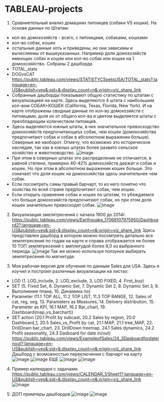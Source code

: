 # TABLEAU-projects
1. Сравниетельный анализ домашних питомцев (собаки VS кошки). На основе данных по Штатам:
- кол-во домохозяйств - всего, с питомцами, собаками, кошками
- кол-во собак, кошек
- остальные данные хоть и приведены, но они зависимы и вычесляемы от вышеуказанных. Например доли домохозяйств имеющих собак и кошек или кол-во собак или кошек на 1 домохозяйство.
Собраны 2 дашборда
- TOTAL_stats
- DOGvsCAT
https://public.tableau.com/views/STATISTYCSpetsUSA/TOTAL_stats?:language=en-US&publish=yes&:sid=&:display_count=n&:origin=viz_share_link
- Собранные дашборды показывают общую статистику по штатам с визуализацией на карте. Здесь выделяются 4 штата с наибольшим кол-вом СОБАК+КОШЕК (California, Texas, Florida, New York). И на карте отображены сводные данные по кол-ву домохозяйств с питомцами, доля их от общего кол-ва и цветом выделяется штаты с преобладющим количеством питомцев.
- Здесь выделяются южные штаты, в них значительное превосходство домохозяйств предпочитающиъх собак, чем кошек (домохозяйства предпочитают собак и собак в абсолютном выражении больше). Северные же наоборот. Отмечу, что возможно это историческое наследие, так как в южных штатах более развито сельское хозяйство и животноводство.
![image](https://github.com/KonstantinBatrakov/TABLEAU-projects/assets/118470335/5808002f-f33e-47ec-b3aa-30607364b221)
- При этом в северных штатах это распределение не отличается, в равной степени, примерно 40-42% домохозяйств держат и собак и кошек. Но при этом в абсолютном выражении кошек больше. Это означает что доля кошек на домохозяйства здесь значительнее чем собак.
- Если посомтреть самы правый барчарт, то из него понятно что хозяства по всей стране предпочитают собак, чем кошек.
- Если открыть сравнение собак и кошек по штатам, то убеждаемся что больше домохозяйств предпочитают собак, но при этом доля кошек значительно превосходит собак.
![image](https://github.com/KonstantinBatrakov/TABLEAU-projects/assets/118470335/b6659450-47d6-4533-a3fd-964e0eb22692)

2. Визуализация змелятресений с начала 1900 до 2014г.
https://public.tableau.com/views/Earthquake_17068107975950/Dashboard2?:language=en-US&publish=yes&:sid=&:display_count=n&:origin=viz_share_link
Здесь представлен дашборд в котором можно посомтреть детально все землятресения по годам на карте и справа отображается не более 10 ТОП землятресений с амплитудой более 8,0 из выбранного периода.
![image](https://github.com/KonstantinBatrakov/TABLEAU-projects/assets/118470335/8fea4481-d913-49a2-9fdd-f01c7aaa2244)
Так же можно используя ползунок выбирать землятресения по магнитуде.

3. Моя рабочая версия для обучения по данным Sales для USA.
Здесь я изучил и построил различные визуализации на листах:
- LOD (1. LOD_include, 2. LOD_exclude, 3, LOD FIXED, 4. First_buy)
- SET (5. Fixed Set, 6. Dynamic Set, 7. Dynamic Set 2, 8. Dynamic Set 3, 9. Выполнение плана, 10. Динамика по)
- Parameter (11.1 TOP ALL, 11.2 TOP LIST, 11.3 TOP RANGE, 12. Sales of cat, reg, seg. 13. Parameters as Measures, 14. Delivery distribution, 15. Parameter as KPI, 16.1 MAP, 16.2 Bar_chart, 19. Dashboard(map_vs_barchart))
- SET action (20.1 Profit by subcast, 20.2 Sales by region, 20.0 Dashboard_1, 20.5 Sales_vs_Profit by cat, 21.1 MAP, 21.1 tree_MAP, 22. DrillDown bar_chart, 23. DrillDown treemap, 24.1 Sales dynamics, 24.2 Profit seasonality, 24.3 Dasboard for date in/out)
https://public.tableau.com/views/ExampleofSales/24_3Dasboardfordateinout?:language=en-US&publish=yes&:sid=&:display_count=n&:origin=viz_share_link
Дашборд с возможностью переключения с барчарт на карту 
![image](https://github.com/KonstantinBatrakov/TABLEAU-projects/assets/118470335/7a19584f-8cf3-49b0-bfa1-33a404ca7787)
![image](https://github.com/KonstantinBatrakov/TABLEAU-projects/assets/118470335/51e3deee-6f38-4170-a491-72c665369196)
ЕЩЕ
![image](https://github.com/KonstantinBatrakov/TABLEAU-projects/assets/118470335/87b77620-f0c0-448f-a525-52396d650abe)
![image](https://github.com/KonstantinBatrakov/TABLEAU-projects/assets/118470335/815cbda5-11fc-428b-bbf2-8a53c77700f8)

4. Пример календаря с задачами.
https://public.tableau.com/views/CALENDAR_1/Sheet1?:language=en-US&publish=yes&:sid=&:display_count=n&:origin=viz_share_link
![image](https://github.com/KonstantinBatrakov/TABLEAU-projects/assets/118470335/433ef820-e148-4b38-b751-f0f6892bbeaa)

5. ДОП примперы дашбордов
![image](https://github.com/KonstantinBatrakov/TABLEAU-projects/assets/118470335/029a0943-d1c4-4821-bc4a-37310542d449)
![image](https://github.com/KonstantinBatrakov/TABLEAU-projects/assets/118470335/47477022-caed-419f-854a-911b85fda9b5)
